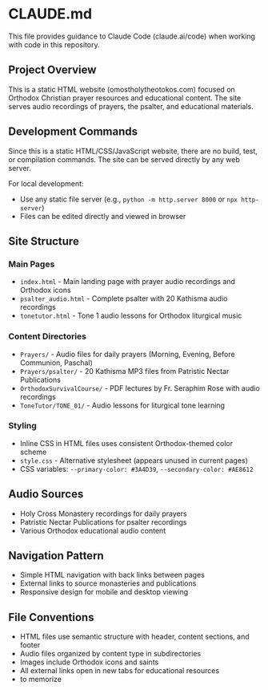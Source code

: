# CLAUDE.md

This file provides guidance to Claude Code (claude.ai/code) when working with code in this repository.

## Project Overview

This is a static HTML website (omostholytheotokos.com) focused on Orthodox Christian prayer resources and educational content. The site serves audio recordings of prayers, the psalter, and educational materials.

## Development Commands

Since this is a static HTML/CSS/JavaScript website, there are no build, test, or compilation commands. The site can be served directly by any web server.

For local development:
- Use any static file server (e.g., `python -m http.server 8000` or `npx http-server`)
- Files can be edited directly and viewed in browser

## Site Structure

### Main Pages
- `index.html` - Main landing page with prayer audio recordings and Orthodox icons
- `psalter_audio.html` - Complete psalter with 20 Kathisma audio recordings
- `tonetutor.html` - Tone 1 audio lessons for Orthodox liturgical music

### Content Directories
- `Prayers/` - Audio files for daily prayers (Morning, Evening, Before Communion, Paschal)
- `Prayers/psalter/` - 20 Kathisma MP3 files from Patristic Nectar Publications
- `OrthodoxSurvivalCourse/` - PDF lectures by Fr. Seraphim Rose with audio recordings
- `ToneTutor/TONE_01/` - Audio lessons for liturgical tone learning

### Styling
- Inline CSS in HTML files uses consistent Orthodox-themed color scheme
- `style.css` - Alternative stylesheet (appears unused in current pages)
- CSS variables: `--primary-color: #3A4D39`, `--secondary-color: #AE8612`

## Audio Sources
- Holy Cross Monastery recordings for daily prayers
- Patristic Nectar Publications for psalter recordings
- Various Orthodox educational audio content

## Navigation Pattern
- Simple HTML navigation with back links between pages
- External links to source monasteries and publications
- Responsive design for mobile and desktop viewing

## File Conventions
- HTML files use semantic structure with header, content sections, and footer
- Audio files organized by content type in subdirectories
- Images include Orthodox icons and saints
- All external links open in new tabs for educational resources
- to memorize